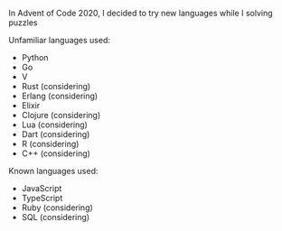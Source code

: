 In Advent of Code 2020, I decided to try new languages while I solving puzzles

Unfamiliar languages used:
* Python
* Go
* V
* Rust (considering)
* Erlang (considering)
* Elixir
* Clojure (considering)
* Lua (considering)
* Dart (considering)
* R (considering)
* C++ (considering)

Known languages used:
* JavaScript
* TypeScript
* Ruby (considering)
* SQL (considering)
